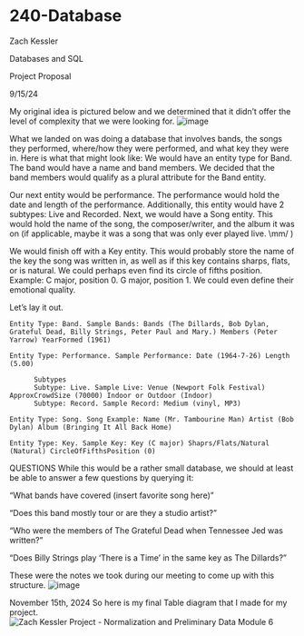 # 240-Database
Zach Kessler

Databases and SQL

Project Proposal

9/15/24

My original idea is pictured below and we determined that it didn’t offer the level of complexity that we were looking for. 
![image](https://github.com/user-attachments/assets/334b7a40-d3e5-4673-a484-eeaf3cbdea8d)
 

What we landed on was doing a database that involves bands, the songs they performed, where/how they were performed, and what key they were in. Here is what that might look like:
We would have an entity type for Band. The band would have a name and band members. We decided that the band members would qualify as a plural attribute for the Band entity. 

Our next entity would be performance. The performance would hold the date and length of the performance. Additionally, this entity would have 2 subtypes: Live and Recorded. 
Next, we would have a Song entity. This would hold the name of the song, the composer/writer, and the album it was on (if applicable, maybe it was a song that was only ever played live. \mm/ )

We would finish off with a Key entity. This would probably store the name of the key the song was written in, as well as if this key contains sharps, flats, or is natural. We could perhaps even find its circle of fifths position. Example: C major, position 0. G major, position 1. We could even define their emotional quality. 

Let’s lay it out. 

    Entity Type: Band. Sample Bands: Bands (The Dillards, Bob Dylan, Grateful Dead, Billy Strings, Peter Paul and Mary.) Members (Peter Yarrow) YearFormed (1961)

    Entity Type: Performance. Sample Performance: Date (1964-7-26) Length (5.00)

          Subtypes
          Subtype: Live. Sample Live: Venue (Newport Folk Festival) ApproxCrowdSize (70000) Indoor or Outdoor (Indoor)
          Subtype: Record. Sample Record: Medium (vinyl, MP3)

    Entity Type: Song. Song Example: Name (Mr. Tambourine Man) Artist (Bob Dylan) Album (Bringing It All Back Home)

    Entity Type: Key. Sample Key: Key (C major) Shaprs/Flats/Natural (Natural) CircleOfFifthsPosition (0)

QUESTIONS
While this would be a rather small database, we should at least be able to answer a few questions by querying it:

“What bands have covered (insert favorite song here)”

“Does this band mostly tour or are they a studio artist?”

“Who were the members of The Grateful Dead when Tennessee Jed was written?”

“Does Billy Strings play ‘There is a Time’ in the same key as The Dillards?”


These were the notes we took during our meeting to come up with this structure. 
![image](https://github.com/user-attachments/assets/99a969cc-fac6-4305-96a6-2125199e8572)


November 15th, 2024
So here is my final Table diagram that I made for my project. 
![Zach Kessler Project - Normalization and Preliminary Data Module 6](https://github.com/user-attachments/assets/8595353e-d57a-46a3-9661-90ea6f4818bd)



